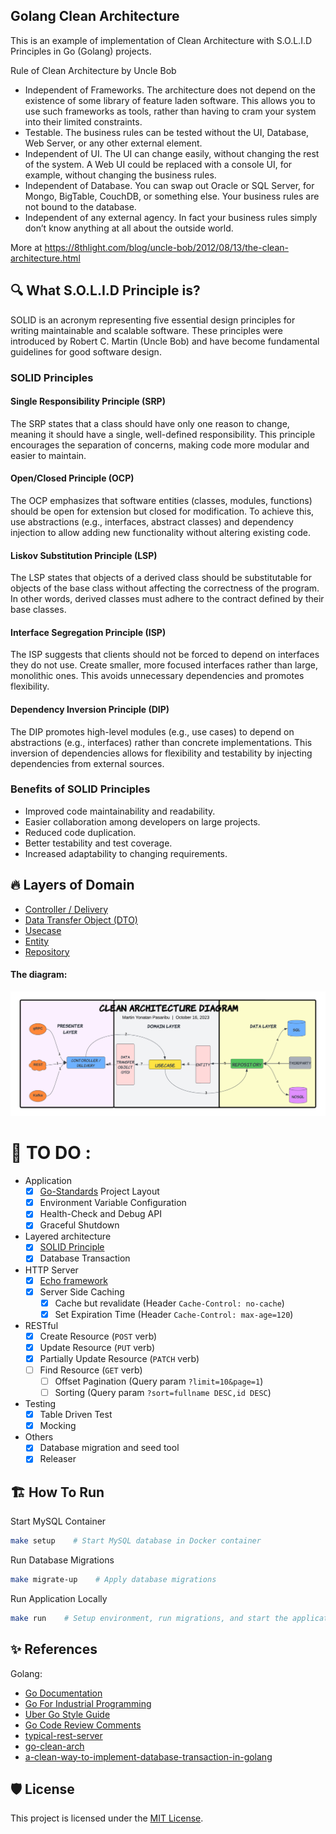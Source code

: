 ## Golang Clean Architecture

This is an example of implementation of Clean Architecture with S.O.L.I.D Principles in Go (Golang) projects.

Rule of Clean Architecture by Uncle Bob

- Independent of Frameworks. The architecture does not depend on the existence of some library of feature laden software. This allows you to use such frameworks as tools, rather than having to cram your system into their limited constraints.
- Testable. The business rules can be tested without the UI, Database, Web Server, or any other external element.
- Independent of UI. The UI can change easily, without changing the rest of the system. A Web UI could be replaced with a console UI, for example, without changing the business rules.
- Independent of Database. You can swap out Oracle or SQL Server, for Mongo, BigTable, CouchDB, or something else. Your business rules are not bound to the database.
- Independent of any external agency. In fact your business rules simply don’t know anything at all about the outside world.

More at https://8thlight.com/blog/uncle-bob/2012/08/13/the-clean-architecture.html

## 🔍 What S.O.L.I.D Principle is?

SOLID is an acronym representing five essential design principles for writing maintainable and scalable software. These principles were introduced by Robert C. Martin (Uncle Bob) and have become fundamental guidelines for good software design.

### SOLID Principles

#### Single Responsibility Principle (SRP)

The SRP states that a class should have only one reason to change, meaning it should have a single, well-defined responsibility. This principle encourages the separation of concerns, making code more modular and easier to maintain.

#### Open/Closed Principle (OCP)

The OCP emphasizes that software entities (classes, modules, functions) should be open for extension but closed for modification. To achieve this, use abstractions (e.g., interfaces, abstract classes) and dependency injection to allow adding new functionality without altering existing code.

#### Liskov Substitution Principle (LSP)

The LSP states that objects of a derived class should be substitutable for objects of the base class without affecting the correctness of the program. In other words, derived classes must adhere to the contract defined by their base classes.

#### Interface Segregation Principle (ISP)

The ISP suggests that clients should not be forced to depend on interfaces they do not use. Create smaller, more focused interfaces rather than large, monolithic ones. This avoids unnecessary dependencies and promotes flexibility.

#### Dependency Inversion Principle (DIP)

The DIP promotes high-level modules (e.g., use cases) to depend on abstractions (e.g., interfaces) rather than concrete implementations. This inversion of dependencies allows for flexibility and testability by injecting dependencies from external sources.

### Benefits of SOLID Principles

- Improved code maintainability and readability.
- Easier collaboration among developers on large projects.
- Reduced code duplication.
- Better testability and test coverage.
- Increased adaptability to changing requirements.


## 🔥 Layers of Domain

- [Controller / Delivery](https://github.com/DoWithLogic/golang-clean-architecture/tree/main/internal/users/delivery)
- [Data Transfer Object (DTO)](https://github.com/DoWithLogic/golang-clean-architecture/tree/main/internal/users/dtos)
- [Usecase](https://github.com/DoWithLogic/golang-clean-architecture/tree/main/internal/users/usecase)
- [Entity](https://github.com/DoWithLogic/golang-clean-architecture/tree/main/internal/users/entities)
- [Repository](https://github.com/DoWithLogic/golang-clean-architecture/tree/main/internal/users/repository)

#### The diagram:
![golang clean architecture](clean-architecture.png)


# 🦄 TO DO :

- Application
  - [x] [Go-Standards](https://github.com/golang-standards/project-layout) Project Layout
  - [x] Environment Variable Configuration
  - [x] Health-Check and Debug API
  - [x] Graceful Shutdown
- Layered architecture
  - [x] [SOLID Principle](https://en.wikipedia.org/wiki/SOLID)
  - [x] Database Transaction
- HTTP Server
  - [x] [Echo framework](https://echo.labstack.com/)
  - [x] Server Side Caching
    - [x] Cache but revalidate (Header `Cache-Control: no-cache`)
    - [x] Set Expiration Time (Header `Cache-Control: max-age=120`)
- RESTful
  - [x] Create Resource (`POST` verb)
  - [x] Update Resource (`PUT` verb)
  - [x] Partially Update Resource (`PATCH` verb)
  - [ ] Find Resource (`GET` verb)
    - [ ] Offset Pagination (Query param `?limit=10&page=1`)
    - [ ] Sorting (Query param `?sort=fullname DESC,id DESC`)
- Testing
  - [x] Table Driven Test
  - [x] Mocking
- Others
  - [x] Database migration and seed tool
  - [x] Releaser

## 🏗️ How To Run

Start MySQL Container
```bash
make setup    # Start MySQL database in Docker container
```

Run Database Migrations
```bash
make migrate-up    # Apply database migrations
```

Run Application Locally
```bash
make run    # Setup environment, run migrations, and start the application
```



## ✨ References

Golang:
- [Go Documentation](https://golang.org/doc/)
- [Go For Industrial Programming](https://peter.bourgon.org/go-for-industrial-programming/)
- [Uber Go Style Guide](https://github.com/uber-go/guide)
- [Go Code Review Comments](https://github.com/golang/go/wiki/CodeReviewComments)
- [typical-rest-server](https://github.com/typical-go/typical-rest-server/)
- [go-clean-arch](https://github.com/bxcodec/go-clean-arch)
- [a-clean-way-to-implement-database-transaction-in-golang](https://dev.to/techschoolguru/a-clean-way-to-implement-database-transaction-in-golang-2ba)


## 🛡️ License

This project is licensed under the [MIT License](https://github.com/DoWithLogic/golang-clean-architecture/blob/main/LICENSE).
